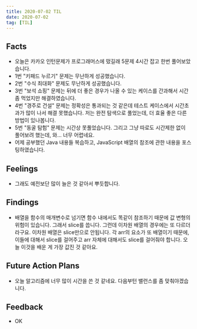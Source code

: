 ```yaml
---
title: 2020-07-02 TIL
date: 2020-07-02
tag: [TIL]
---
```


## Facts

- 오늘은 카카오 인턴문제가 프로그래머스에 떴길래 5문제 4시간 잡고 한번 풀어보았습니다.
- 1번 "키패드 누르기" 문제는 무난하게 성공했습니다.
- 2번 "수식 최대화" 문제도 무난하게 성공했습니다.
- 3번 "보석 쇼핑" 문제는 뒤에 더 좋은 경우가 나올 수 있는 케이스를 간과해서 시간 좀 먹었지만 해결하였습니다.
- 4번 "경주로 건설" 문제는 정확성은 통과되는 것 같은데 테스트 케이스에서 시간초과가 많이 나서 해결 못했습니다. 저는 완전 탐색으로 풀었는데, 더 효율 좋은 다른 방법이 있나봅니다.
- 5번 "동굴 탐험" 문제는 시간상 못풀었습니다. 그리고 그냥 따로도 시간제한 없이 풀어보려 했는데, 와... 너무 어렵네요.
- 어제 공부했던 Java 내용들 복습하고, JavaScript 배열의 참조에 관한 내용을 포스팅하였습니다.

## Feelings

- 그래도 예전보단 많이 늘은 것 같아서 뿌듯합니다.

## Findings

- 배열을 함수의 매개변수로 넘기면 함수 내에서도 똑같이 참조하기 때문에 값 변형의 위험이 있습니다. 그래서 slice를 씁니다. 그런데 이차원 배열의 경우에는 또 다르더라구요. 이차원 배열은 slice만으로 안됩니다. 각 arr의 요소가 또 배열이기 때문에, 이들에 대해서 slice를 걸어주고 arr 자체에 대해서도 slice를 걸어줘야 합니다. 오늘 이것을 배운 게 가장 값진 것 같아요.

## Future Action Plans

- 오늘 알고리즘에 너무 많이 시간을 쓴 것 같네요. 다음부턴 밸런스를 좀 맞춰야겠습니다.

## Feedback

- OK
